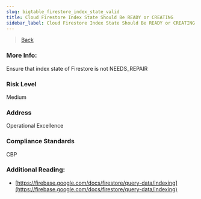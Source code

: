 ```yaml
---
slug: bigtable_firestore_index_state_valid
title: Cloud Firestore Index State Should Be READY or CREATING
sidebar_label: Cloud Firestore Index State Should Be READY or CREATING
---
```

> [Back](../../gcpnosqlmonitoring)

### More Info:
Ensure that index state of Firestore is not NEEDS_REPAIR

### Risk Level
Medium

### Address
Operational Excellence

### Compliance Standards
CBP

### Additional Reading:
- [https://firebase.google.com/docs/firestore/query-data/indexing](https://firebase.google.com/docs/firestore/query-data/indexing) 
